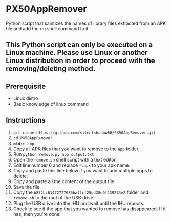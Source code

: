# PX50AppRemover
Python script that sanitizes the names of library files extracted from an APK file and add the rm shell command to it

## This Python script can only be executed on a Linux machine. Please use Linux or another Linux distribution in order to proceed with the removing/deleting method.

## Prerequisite
- Linux distro
- Basic knowledge of linux command

## Instructions
1.  `git clone https://github.com/silentshadow88/PX50AppRemover.git`
2.  `cd PX50AppRemover`
3.  `mkdir app`
4.  Copy all APK files that you want to remove to the `app` folder.
5.  Run `python remove.py app output.txt`
6.  Open the `remove.sh` shell script with a text editor.
7.  Edit line number 6 and replace `*.apk` to your apk name.
7.  Copy and paste this line below if you want to add multiple apps to delete.
8.  Copy and paste all the content of the output file.
9.  Save the file.
10.  Copy the `b832bc61472727635baffcf25dd28e9f239273e2` folder and `remove.sh` to the root of the USB drive.
11. Plug the USB drive into the IHU and wait until the IHU reboots.
12. Check to see if the app that you wanted to remove has disappeared. If it has, then you're done!

